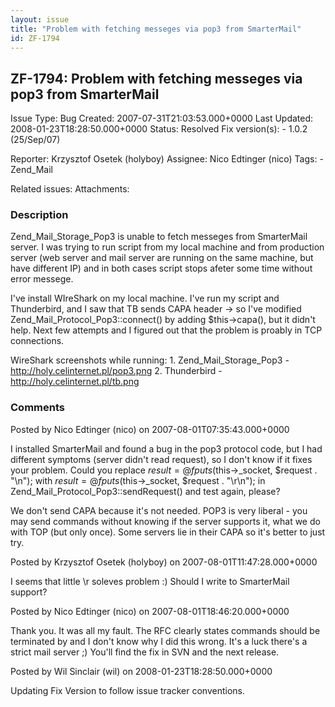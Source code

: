 ```yaml
---
layout: issue
title: "Problem with fetching messeges via pop3 from SmarterMail"
id: ZF-1794
---
```


ZF-1794: Problem with fetching messeges via pop3 from SmarterMail 
------------------------------------------------------------------

 Issue Type: Bug Created: 2007-07-31T21:03:53.000+0000 Last Updated: 2008-01-23T18:28:50.000+0000 Status: Resolved Fix version(s): - 1.0.2 (25/Sep/07)
 
 Reporter:  Krzysztof Osetek (holyboy)  Assignee:  Nico Edtinger (nico)  Tags: - Zend\_Mail
 
 Related issues: 
 Attachments: 
### Description

Zend\_Mail\_Storage\_Pop3 is unable to fetch messeges from SmarterMail server. I was trying to run script from my local machine and from production server (web server and mail server are running on the same machine, but have different IP) and in both cases script stops afeter some time without error messege.

I've install WIreShark on my local machine. I've run my script and Thunderbird, and I saw that TB sends CAPA header -> so I've modified Zend\_Mail\_Protocol\_Pop3::connect() by adding $this->capa(), but it didn't help. Next few attempts and I figured out that the problem is proably in TCP connections.

WireShark screenshots while running: 1. Zend\_Mail\_Storage\_Pop3 - <http://holy.celinternet.pl/pop3.png> 2. Thunderbird - <http://holy.celinternet.pl/tb.png>

 

 

### Comments

Posted by Nico Edtinger (nico) on 2007-08-01T07:35:43.000+0000

I installed SmarterMail and found a bug in the pop3 protocol code, but I had different symptoms (server didn't read request), so I don't know if it fixes your problem. Could you replace $result = @fputs($this->\_socket, $request . "\\n"); with $result = @fputs($this->\_socket, $request . "\\r\\n"); in Zend\_Mail\_Protocol\_Pop3::sendRequest() and test again, please?

We don't send CAPA because it's not needed. POP3 is very liberal - you may send commands without knowing if the server supports it, what we do with TOP (but only once). Some servers lie in their CAPA so it's better to just try.

 

 

Posted by Krzysztof Osetek (holyboy) on 2007-08-01T11:47:28.000+0000

I seems that little \\r soleves problem :) Should I write to SmarterMail support?

 

 

Posted by Nico Edtinger (nico) on 2007-08-01T18:46:20.000+0000

Thank you. It was all my fault. The RFC clearly states commands should be terminated by and I don't know why I did this wrong. It's a luck there's a strict mail server ;) You'll find the fix in SVN and the next release.

 

 

Posted by Wil Sinclair (wil) on 2008-01-23T18:28:50.000+0000

Updating Fix Version to follow issue tracker conventions.

 

 